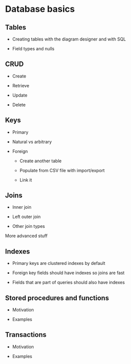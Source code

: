 # Database basics

## Tables

-   Creating tables with the diagram designer and with SQL

-   Field types and nulls

## CRUD

-   Create

-   Retrieve

-   Update

-   Delete

## Keys

-   Primary

-   Natural vs arbitrary

-   Foreign

    -   Create another table

    -   Populate from CSV file with import/export

    -   Link it

## Joins

-   Inner join

-   Left outer join

-   Other join types

More advanced stuff

## Indexes

-   Primary keys are clustered indexes by default

-   Foreign key fields should have indexes so joins are fast

-   Fields that are part of queries should also have indexes

## Stored procedures and functions

-   Motivation

-   Examples

## Transactions

-   Motivation

-   Examples


